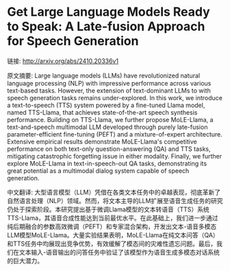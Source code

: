 # Get Large Language Models Ready to Speak: A Late-fusion Approach for Speech Generation

链接: http://arxiv.org/abs/2410.20336v1

原文摘要:
Large language models (LLMs) have revolutionized natural language processing
(NLP) with impressive performance across various text-based tasks. However, the
extension of text-dominant LLMs to with speech generation tasks remains
under-explored. In this work, we introduce a text-to-speech (TTS) system
powered by a fine-tuned Llama model, named TTS-Llama, that achieves
state-of-the-art speech synthesis performance. Building on TTS-Llama, we
further propose MoLE-Llama, a text-and-speech multimodal LLM developed through
purely late-fusion parameter-efficient fine-tuning (PEFT) and a
mixture-of-expert architecture. Extensive empirical results demonstrate
MoLE-Llama's competitive performance on both text-only question-answering (QA)
and TTS tasks, mitigating catastrophic forgetting issue in either modality.
Finally, we further explore MoLE-Llama in text-in-speech-out QA tasks,
demonstrating its great potential as a multimodal dialog system capable of
speech generation.

中文翻译:
大型语言模型（LLM）凭借在各类文本任务中的卓越表现，彻底革新了自然语言处理（NLP）领域。然而，将文本主导的LLM扩展至语音生成任务的研究仍处于探索阶段。本研究提出基于微调Llama模型的文本转语音（TTS）系统TTS-Llama，其语音合成性能达到当前最优水平。在此基础上，我们进一步通过纯后期融合的参数高效微调（PEFT）和专家混合架构，开发出文本-语音多模态LLM模型MoLE-Llama。大量实验结果表明，MoLE-Llama在纯文本问答（QA）和TTS任务中均展现出竞争优势，有效缓解了模态间的灾难性遗忘问题。最后，我们在文本输入-语音输出的问答任务中验证了该模型作为语音生成多模态对话系统的巨大潜力。
